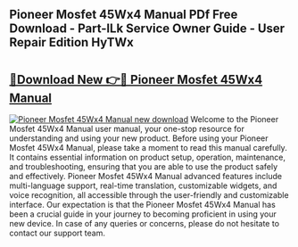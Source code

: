 ## Pioneer Mosfet 45Wx4 Manual PDf Free Download - Part-lLk Service Owner Guide - User Repair Edition HyTWx

# <h2><a href="http://bc93143.oget.top/?id=Pioneer+Mosfet+45Wx4+Manual">🔗Download New 👉🔴 Pioneer Mosfet 45Wx4 Manual</a></h2>

[![Pioneer Mosfet 45Wx4 Manual new download](https://i.imgur.com/5g1atiW.png)](http://bc93143.oget.top/?id=Pioneer+Mosfet+45Wx4+Manual)
Welcome to the Pioneer Mosfet 45Wx4 Manual user manual, your one-stop resource for understanding and using your new product. Before using your Pioneer Mosfet 45Wx4 Manual, please take a moment to read this manual carefully. It contains essential information on product setup, operation, maintenance, and troubleshooting, ensuring that you are able to use the product safely and effectively. Pioneer Mosfet 45Wx4 Manual advanced features include multi-language support, real-time translation, customizable widgets, and voice recognition, all accessible through the user-friendly and customizable interface. Our expectation is that the Pioneer Mosfet 45Wx4 Manual has been a crucial guide in your journey to becoming proficient in using your new device. In case of any queries or concerns, please do not hesitate to contact our support team.
